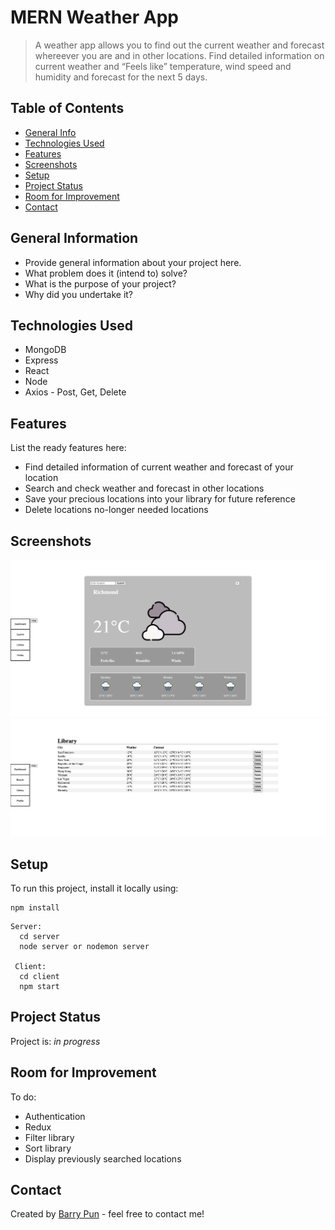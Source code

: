 # MERN Weather App
> A weather app allows you to find out the current weather and forecast whereever you are and in other locations. Find detailed information on current weather and “Feels like” temperature, wind speed and humidity and forecast for the next 5 days. 


## Table of Contents
* [General Info](#general-information)
* [Technologies Used](#technologies-used)
* [Features](#features)
* [Screenshots](#screenshots)
* [Setup](#setup)
* [Project Status](#project-status)
* [Room for Improvement](#room-for-improvement)
* [Contact](#contact)


## General Information
- Provide general information about your project here.
- What problem does it (intend to) solve?
- What is the purpose of your project?
- Why did you undertake it?


## Technologies Used
- MongoDB
- Express
- React
- Node
- Axios - Post, Get, Delete


## Features
List the ready features here:
- Find detailed information of current weather and forecast of your location
- Search and check weather and forecast in other locations
- Save your precious locations into your library for future reference
- Delete locations no-longer needed locations


## Screenshots
![Example screenshot: Search](./client/src/components/assets/readme-images/weather-app-search.png)
![Example screenshot: Library](./client/src/components/assets/readme-images/weather-app-library.png)


## Setup
To run this project, install it locally using:
```
npm install
```
```
Server: 
  cd server
  node server or nodemon server

 Client: 
  cd client
  npm start
```

## Project Status
Project is: _in progress_ 


## Room for Improvement

To do:
- Authentication
- Redux
- Filter library
- Sort library
- Display previously searched locations

## Contact
Created by [Barry Pun](bpun1p@gmail.com) - feel free to contact me!
